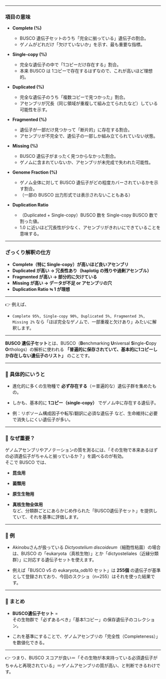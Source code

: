 
---

### **項目の意味**

* **Complete (%)**

  * BUSCO 遺伝子セットのうち「完全に揃っている」遺伝子の割合。
  * ゲノムがどれだけ「欠けていないか」を示す、最も重要な指標。

* **Single-copy (%)**

  * 完全な遺伝子の中で「1コピーだけ存在する」割合。
  * 本来 BUSCO は 1コピーで存在するはずなので、これが高いほど理想的。

* **Duplicated (%)**

  * 完全な遺伝子のうち「複数コピーで見つかった」割合。
  * アセンブリが冗長（同じ領域が重複して組み立てられたなど）している可能性を示す。

* **Fragmented (%)**

  * 遺伝子が一部だけ見つかって「断片的」に存在する割合。
  * アセンブリが不完全で、遺伝子の一部しか組み立てられていない状態。

* **Missing (%)**

  * BUSCO 遺伝子がまったく見つからなかった割合。
  * ゲノムに含まれていないか、アセンブリが未完成で失われた可能性。

* **Genome Fraction (%)**

  * ゲノム全体に対して BUSCO 遺伝子がどの程度カバーされているかを示す割合。
  * （一部の BUSCO 出力形式では表示されないこともある）

* **Duplication Ratio**

  * （Duplicated + Single-copy）BUSCO 数を Single-copy BUSCO 数で割った値。
  * 1.0 に近いほど冗長性が少なく、アセンブリがきれいにできていることを意味する。

---

### **ざっくり解釈の仕方**

* **Complete（特に Single-copy）が高いほど良いアセンブリ**
* **Duplicated が高い → 冗長性あり（haplotig の残りや過剰アセンブル）**
* **Fragmented が高い → 部分的に欠けている**
* **Missing が高い → データが不足 or アセンブリの穴**
* **Duplication Ratio ≒ 1 が理想**

---

👉 例えば、

* `Complete 95%, Single-copy 90%, Duplicated 5%, Fragmented 3%, Missing 2%`
  なら「ほぼ完全なゲノムで、一部重複と欠けあり」みたいに解釈します。

---

**BUSCO 遺伝子セット**とは、BUSCO（**B**enchmarking **U**niversal **S**ingle-**C**opy **O**rthologs）の解析に使われる **「普遍的に保存されていて、基本的に1コピーしか存在しない遺伝子のリスト」** のことです。

---

### 🔹 具体的にいうと

- 進化的に多くの生物種で **必ず存在する**（＝普遍的な）遺伝子群を集めたもの。
    
- しかも、基本的に **1コピー（single-copy）** でゲノム中に存在する遺伝子。
    
- 例：リボソーム構成因子や転写/翻訳に必須な遺伝子 など、生命維持に必要で消失しにくい遺伝子が多い。
    

---

### 🔹 なぜ重要？

ゲノムアセンブリやアノテーションの質を測るには、「その生物で本来あるはずの必須遺伝子がちゃんと揃っているか？」を調べるのが有効。  
そこで BUSCO では、

- **昆虫用**
    
- **菌類用**
    
- **原生生物用**
    
- **真核生物全体用**  
    など、分類群ごとにあらかじめ作られた「BUSCO遺伝子セット」を提供していて、それを基準に評価します。
    

---

### 🔹 例

- Akinobuさんが扱っている _Dictyostelium discoideum_（細胞性粘菌）の場合は、BUSCO の「eukaryota（真核生物）」とか「dictyosteliales（近縁分類群）」に対応する遺伝子セットを使えます。
    
- 例えば「BUSCO v5 の eukaryota_odb10 セット」は **255個** の遺伝子が基準として登録されており、今回のスクショ（n=255）はそれを使った結果です。
    

---

### 🔹 まとめ

- **BUSCO遺伝子セット** =  
    その生物群で「必ずあるべき」「基本1コピー」の保存遺伝子のコレクション。
    
- これを基準にすることで、ゲノムアセンブリの「完全性（Completeness）」を数値化できる。
    

---

👉 つまり、BUSCO スコアが良い＝「その生物が本来持っている必須遺伝子がちゃんと再現されている」＝ゲノムアセンブリの質が高い、と判断できるわけです。